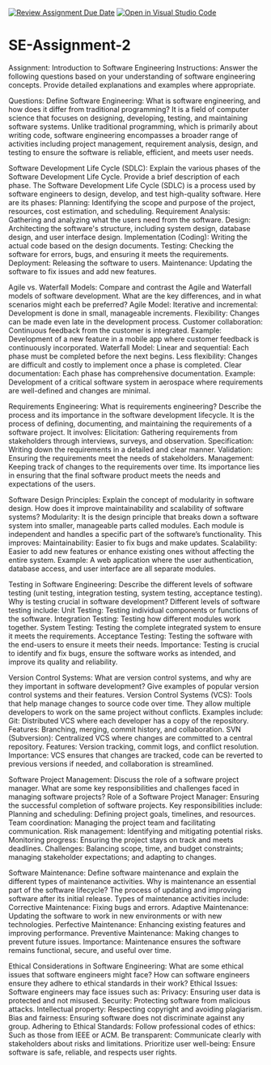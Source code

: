 [![Review Assignment Due Date](https://classroom.github.com/assets/deadline-readme-button-22041afd0340ce965d47ae6ef1cefeee28c7c493a6346c4f15d667ab976d596c.svg)](https://classroom.github.com/a/-ucQIGTc)
[![Open in Visual Studio Code](https://classroom.github.com/assets/open-in-vscode-2e0aaae1b6195c2367325f4f02e2d04e9abb55f0b24a779b69b11b9e10269abc.svg)](https://classroom.github.com/online_ide?assignment_repo_id=15499437&assignment_repo_type=AssignmentRepo)
# SE-Assignment-2
Assignment: Introduction to Software Engineering
Instructions:
Answer the following questions based on your understanding of software engineering concepts. Provide detailed explanations and examples where appropriate.

Questions:
Define Software Engineering:
What is software engineering, and how does it differ from traditional programming?
It is a field of computer science that focuses on designing, developing, testing, and maintaining software systems. Unlike traditional programming, which is primarily about writing code, software engineering encompasses a broader range of activities including project management, requirement analysis, design, and testing to ensure the software is reliable, efficient, and meets user needs.

Software Development Life Cycle (SDLC):
Explain the various phases of the Software Development Life Cycle. Provide a brief description of each phase.
The Software Development Life Cycle (SDLC) is a process used by software engineers to design, develop, and test high-quality software. Here are its phases:
Planning: Identifying the scope and purpose of the project, resources, cost estimation, and scheduling.
Requirement Analysis: Gathering and analyzing what the users need from the software.
Design: Architecting the software's structure, including system design, database design, and user interface design.
Implementation (Coding): Writing the actual code based on the design documents.
Testing: Checking the software for errors, bugs, and ensuring it meets the requirements.
Deployment: Releasing the software to users.
Maintenance: Updating the software to fix issues and add new features.

Agile vs. Waterfall Models:
Compare and contrast the Agile and Waterfall models of software development. What are the key differences, and in what scenarios might each be preferred?
Agile Model:
Iterative and incremental: Development is done in small, manageable increments.
Flexibility: Changes can be made even late in the development process.
Customer collaboration: Continuous feedback from the customer is integrated.
Example: Development of a new feature in a mobile app where customer feedback is continuously incorporated.
Waterfall Model:
Linear and sequential: Each phase must be completed before the next begins.
Less flexibility: Changes are difficult and costly to implement once a phase is completed.
Clear documentation: Each phase has comprehensive documentation.
Example: Development of a critical software system in aerospace where requirements are well-defined and changes are minimal.

Requirements Engineering:
What is requirements engineering? Describe the process and its importance in the software development lifecycle.
It is the process of defining, documenting, and maintaining the requirements of a software project. It involves:
Elicitation: Gathering requirements from stakeholders through interviews, surveys, and observation.
Specification: Writing down the requirements in a detailed and clear manner.
Validation: Ensuring the requirements meet the needs of stakeholders.
Management: Keeping track of changes to the requirements over time.
Its importance lies in ensuring that the final software product meets the needs and expectations of the users.

Software Design Principles:
Explain the concept of modularity in software design. How does it improve maintainability and scalability of software systems?
Modularity: It is the design principle that breaks down a software system into smaller, manageable parts called modules. Each module is independent and handles a specific part of the software’s functionality. This improves:
Maintainability: Easier to fix bugs and make updates.
Scalability: Easier to add new features or enhance existing ones without affecting the entire system.
Example: A web application where the user authentication, database access, and user interface are all separate modules.

Testing in Software Engineering:
Describe the different levels of software testing (unit testing, integration testing, system testing, acceptance testing). Why is testing crucial in software development?
Different levels of software testing include:
Unit Testing: Testing individual components or functions of the software.
Integration Testing: Testing how different modules work together.
System Testing: Testing the complete integrated system to ensure it meets the requirements.
Acceptance Testing: Testing the software with the end-users to ensure it meets their needs.
Importance: Testing is crucial to identify and fix bugs, ensure the software works as intended, and improve its quality and reliability.

Version Control Systems:
What are version control systems, and why are they important in software development? Give examples of popular version control systems and their features.
Version Control Systems (VCS): Tools that help manage changes to source code over time. They allow multiple developers to work on the same project without conflicts. Examples include:
Git: Distributed VCS where each developer has a copy of the repository.
Features: Branching, merging, commit history, and collaboration.
SVN (Subversion): Centralized VCS where changes are committed to a central repository.
Features: Version tracking, commit logs, and conflict resolution.
Importance: VCS ensures that changes are tracked, code can be reverted to previous versions if needed, and collaboration is streamlined.

Software Project Management:
Discuss the role of a software project manager. What are some key responsibilities and challenges faced in managing software projects?
Role of a Software Project Manager: Ensuring the successful completion of software projects. Key responsibilities include:
Planning and scheduling: Defining project goals, timelines, and resources.
Team coordination: Managing the project team and facilitating communication.
Risk management: Identifying and mitigating potential risks.
Monitoring progress: Ensuring the project stays on track and meets deadlines.
Challenges: Balancing scope, time, and budget constraints; managing stakeholder expectations; and adapting to changes.

Software Maintenance:
Define software maintenance and explain the different types of maintenance activities. Why is maintenance an essential part of the software lifecycle?
The process of updating and improving software after its initial release. Types of maintenance activities include:
Corrective Maintenance: Fixing bugs and errors.
Adaptive Maintenance: Updating the software to work in new environments or with new technologies.
Perfective Maintenance: Enhancing existing features and improving performance.
Preventive Maintenance: Making changes to prevent future issues.
Importance: Maintenance ensures the software remains functional, secure, and useful over time.

Ethical Considerations in Software Engineering:
What are some ethical issues that software engineers might face? How can software engineers ensure they adhere to ethical standards in their work?
Ethical Issues: Software engineers may face issues such as:
Privacy: Ensuring user data is protected and not misused.
Security: Protecting software from malicious attacks.
Intellectual property: Respecting copyright and avoiding plagiarism.
Bias and fairness: Ensuring software does not discriminate against any group.
Adhering to Ethical Standards:
Follow professional codes of ethics: Such as those from IEEE or ACM.
Be transparent: Communicate clearly with stakeholders about risks and limitations.
Prioritize user well-being: Ensure software is safe, reliable, and respects user rights.

